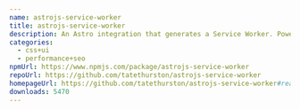 ```yaml
---
name: astrojs-service-worker
title: astrojs-service-worker
description: An Astro integration that generates a Service Worker. Powered by Workbox.
categories:
  - css+ui
  - performance+seo
npmUrl: https://www.npmjs.com/package/astrojs-service-worker
repoUrl: https://github.com/tatethurston/astrojs-service-worker
homepageUrl: https://github.com/tatethurston/astrojs-service-worker#readme
downloads: 5470
---
```

